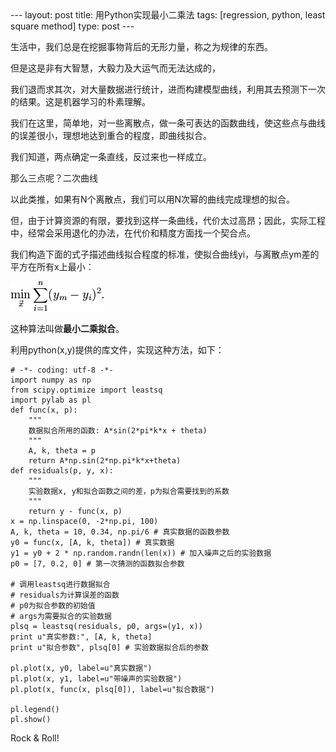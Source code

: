 <meta http-equiv="content-type" content="text/html; charset=UTF-8">
--- 
layout: post 
title: 用Python实现最小二乘法
tags: [regression, python, least square method]
type: post 
--- 

生活中，我们总是在挖掘事物背后的无形力量，称之为规律的东西。

但是这是非有大智慧，大毅力及大运气而无法达成的，

我们退而求其次，对大量数据进行统计，进而构建模型曲线，利用其去预测下一次的结果。这是机器学习的朴素理解。

我们在这里，简单地，对一些离散点，做一条可表达的函数曲线，使这些点与曲线的误差很小，理想地达到重合的程度，即曲线拟合。 

我们知道，两点确定一条直线，反过来也一样成立。

那么三点呢？二次曲线 

以此类推，如果有N个离散点，我们可以用N次幂的曲线完成理想的拟合。

但，由于计算资源的有限，要找到这样一条曲线，代价太过高昂；因此，实际工程中，经常会采用退化的办法，在代价和精度方面找一个契合点。

我们构造下面的式子描述曲线拟合程度的标准，使拟合曲线yi，与离散点ym差的平方在所有x上最小：

![lsm](/img/l/least-square-method.png)

这种算法叫做**最小二乘拟合**。 

利用python(x,y)提供的库文件，实现这种方法，如下：

    # -*- coding: utf-8 -*-
    import numpy as np
    from scipy.optimize import leastsq
    import pylab as pl
    def func(x, p):
        """
        数据拟合所用的函数: A*sin(2*pi*k*x + theta)
        """
        A, k, theta = p
        return A*np.sin(2*np.pi*k*x+theta)   
    def residuals(p, y, x):
        """
        实验数据x, y和拟合函数之间的差，p为拟合需要找到的系数
        """
        return y - func(x, p)
    x = np.linspace(0, -2*np.pi, 100)
    A, k, theta = 10, 0.34, np.pi/6 # 真实数据的函数参数
    y0 = func(x, [A, k, theta]) # 真实数据
    y1 = y0 + 2 * np.random.randn(len(x)) # 加入噪声之后的实验数据    
    p0 = [7, 0.2, 0] # 第一次猜测的函数拟合参数

    # 调用leastsq进行数据拟合
    # residuals为计算误差的函数
    # p0为拟合参数的初始值
    # args为需要拟合的实验数据
    plsq = leastsq(residuals, p0, args=(y1, x))
    print u"真实参数:", [A, k, theta] 
    print u"拟合参数", plsq[0] # 实验数据拟合后的参数

    pl.plot(x, y0, label=u"真实数据")
    pl.plot(x, y1, label=u"带噪声的实验数据")
    pl.plot(x, func(x, plsq[0]), label=u"拟合数据")

    pl.legend()
    pl.show()

Rock &amp; Roll!

